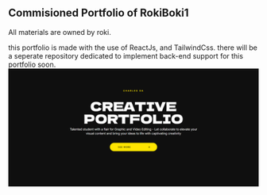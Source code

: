 ## Commisioned Portfolio of RokiBoki1

All materials are owned by roki.

this portfolio is made with the use of ReactJs, and TailwindCss. there will be a seperate repository dedicated to implement back-end support for this portfolio soon.
![project screenshot](https://github.com/Dokushaaa/RokiBoki1-Portfolio/blob/c92f45de5c83d8cbe9cc42b84f409d871805ca7f/RokiBokiHero.png)
